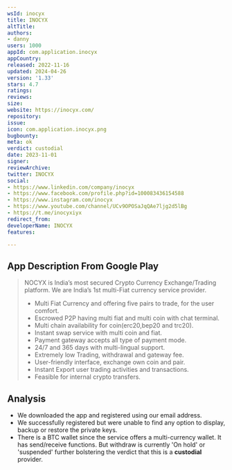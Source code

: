```yaml
---
wsId: inocyx
title: INOCYX
altTitle: 
authors:
- danny
users: 1000
appId: com.application.inocyx
appCountry: 
released: 2022-11-16
updated: 2024-04-26
version: '1.33'
stars: 4.7
ratings: 
reviews: 
size: 
website: https://inocyx.com/
repository: 
issue: 
icon: com.application.inocyx.png
bugbounty: 
meta: ok
verdict: custodial
date: 2023-11-01
signer: 
reviewArchive: 
twitter: INOCYX
social:
- https://www.linkedin.com/company/inocyx
- https://www.facebook.com/profile.php?id=100083436154588
- https://www.instagram.com/inocyx
- https://www.youtube.com/channel/UCv9OPOSaJqQAe7ljg2d5lBg
- https://t.me/inocyxiyx
redirect_from: 
developerName: INOCYX
features: 

---
```


## App Description From Google Play

> NOCYX is India’s most secured Crypto Currency Exchange/Trading platform. We are India’s 1st multi-Fiat currency service provider. 
> 
> -  Multi Fiat Currency and offering five pairs to trade, for the user comfort.
> -  Escrowed P2P having multi fiat and multi coin with chat terminal.
> -  Multi chain availability for coin(erc20,bep20 and trc20).
> -  Instant swap service with multi coin and fiat.
> -  Payment gateway accepts all type of payment mode.
> -  24/7 and 365 days with multi-lingual support.
> -  Extremely low Trading, withdrawal and gateway fee.
> -  User-friendly interface, exchange own coin and pair.
> -  Instant Export user trading activities and transactions.
> -  Feasible for internal crypto transfers.

## Analysis

- We downloaded the app and registered using our email address. 
- We successfully registered but were unable to find any option to display, backup or restore the private keys.
- There is a BTC wallet since the service offers a multi-currency wallet. It has send/receive functions. But withdraw is currently 'On hold' or 'suspended' further bolstering the verdict that this is a **custodial** provider.
